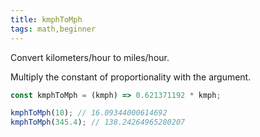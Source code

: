 ```yaml
---
title: kmphToMph
tags: math,beginner
---
```


Convert kilometers/hour to miles/hour.

Multiply the constant of proportionality with the argument.

```js
const kmphToMph = (kmph) => 0.621371192 * kmph;
```

```js
kmphToMph(10); // 16.09344000614692
kmphToMph(345.4); // 138.24264965280207
```